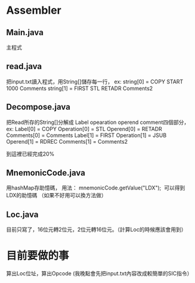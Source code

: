 Assembler
===

Main.java
-
主程式

read.java
-
把input.txt讀入程式，用String[]儲存每一行，
ex:
  string[0] = COPY     START   1000              Comments
  string[1] = FIRST    STL     RETADR            Comments2

Decompose.java
-
把Read所存的String[]分解成 Label opearation operend comment四個部分，
ex:
  Label[0] = COPY   Operation[0] = STL   Operend[0] = RETADR Comments[0] = Comments
  Label[1] = FIRST  Operation[1] = JSUB  Operend[1] = RDREC  Comments[1] = Comments2

到這裡已經完成20%

MnemonicCode.java
-
用hashMap存助憶碼，
用法：
  mnemonicCode.getValue("LDX");
  可以得到LDX的助憶碼
 （如果不好用可以換方法做）

Loc.java
-
目前只寫了，16位元轉2位元，2位元轉16位元。（計算Loc的時候應該會用到）

目前要做的事
=
算出Loc位址，算出Opcode
(我晚點會先把input.txt內容改成較簡單的SIC指令）




